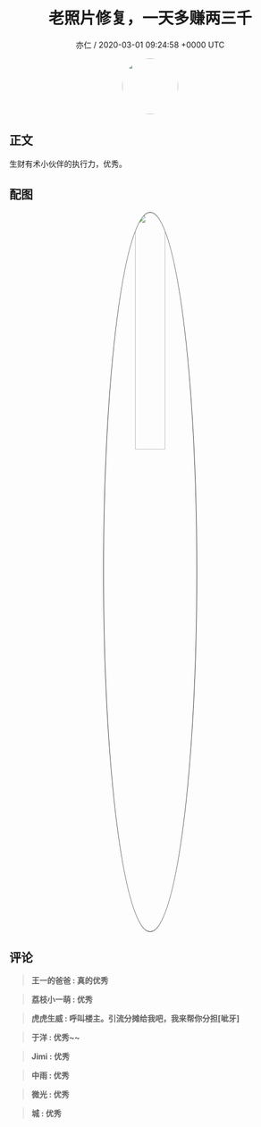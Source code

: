 <h1 align="center">老照片修复，一天多赚两三千</h1>
<p align="center">
    <a>亦仁 / 2020-03-01 09:24:58 &#43;0000 UTC</a>
</p>

<div align="center">
    <img src="https://images.zsxq.com/Fn3NQqCN8nuGF86yZPXSbEsl0mb3?e=1590940799&amp;token=kIxbL07-8jAj8w1n4s9zv64FuZZNEATmlU_Vm6zD:pfbNc8W3hS0oYG_hyXXh_rHMHuc=" width="100" height="100" style="border:1px solid;border-radius:50%; color:#ffffff"/>
</div>

## 正文

<div>
生财有术小伙伴的执行力，优秀。
</div>

## 配图
<div class="image" align="center">

<img src="https://images.zsxq.com/FmQgc9PWazGbtiMO8ppRX79Ig49z?imageMogr2/auto-orient/thumbnail/800x/format/jpg/blur/1x0/quality/75&amp;e=1590940799&amp;token=kIxbL07-8jAj8w1n4s9zv64FuZZNEATmlU_Vm6zD:MdmO93hzNjvjnir_-it0OJpIAsQ=" width="33%" height="33%" style="border:1px solid;border-radius:50%; color:#3c3f41"/>

</div>

## 评论

<div align="left">
<div>

<blockquote >
<span> <strong>王一的爸爸 : 真的优秀 </strong></span>
</blockquote>

<blockquote >
<span> <strong>荔枝小一萌 : 优秀 </strong></span>
</blockquote>

<blockquote >
<span> <strong>虎虎生威 : 呼叫楼主。引流分摊给我吧，我来帮你分担[呲牙] </strong></span>
</blockquote>

<blockquote >
<span> <strong>于洋 : 优秀~~ </strong></span>
</blockquote>

<blockquote >
<span> <strong>Jimi : 优秀 </strong></span>
</blockquote>

<blockquote >
<span> <strong>中雨 : 优秀 </strong></span>
</blockquote>

<blockquote >
<span> <strong>微光 : 优秀 </strong></span>
</blockquote>

<blockquote >
<span> <strong>城 : 优秀 </strong></span>
</blockquote>

</div>
</div>